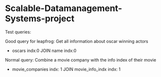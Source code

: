 # Scalable-Datamanagement-Systems-project

Test queries:

Good query for leapfrog:
Get all information about oscar winning actors
- oscars indx:0 JOIN name indx:0

Normal query:
Combine a movie company with the info index of their movie
- movie_companies indx: 1 JOIN movie_info_indx indx: 1